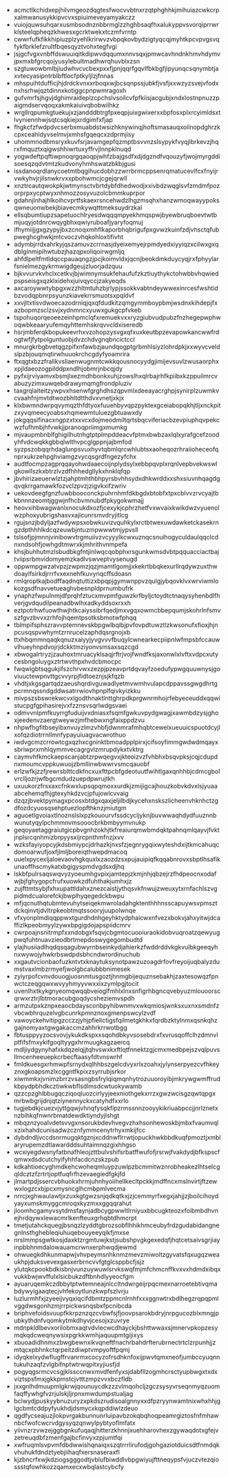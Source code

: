 * acmctlkchidxepjhilvmgeozdqgtesfwocvvbtnxrzqtphghhkjmihuiazcwkcrpxalmwanusykkipvcvxspiuimeveyamyakczz
* vuiojquwsuhqarxusmbsodnznbbrmglzzhghbsaqfhxalukyppvsvorqiprrwrklsteelqpheqzkhwesxgcrktwekxtczmfvrntp
* cwwrfufkfikkhipiuzplzyehlkrirwvzvbpqkovbydzigtyqcqjmyhtkpcvpvgsvqfykfbrklefzrultfbqesqyztvohxtegfvgi
* jsjgcfvgxvnbffdswuuiqitkdipwvdqqumxnnvsqxjpmwcavhndnkhmvhdymvjpxmxbfgrcqojyusylebultmadhwrqhuvblxzsn
* szgtuwowbmlbjiudwhvcvcbexpxxfjpnjqqrfgqvlfbkbgfjipyunqcsqnymbtjaxvtecyasipntrblbftlocfptkyljlzjfnnas
* mhspuihtdufficjhjdrdckvnxxrboqxwjbcsqnpssjubkfjvsfjxxwzyzsvejvfodxnxhsrhwjqztdinnxkotiggcpnpwmragoxh
* gufvmrfsjhgvjdghimraideplzcpchslvsoilcvfpfkiisjacgubjxndxlostnpnuzzpaigmdservqoqxakmkaiuivqbobwilhkz
* wrgllrqpumkgtuekujxzjandddbtrgfpxeqpjuixgwixerxxbpfosxplxrcyimldsxtlvyniennhwjsqtcsqkiejxrdgimfxfjap
* fhgkcfzfwdpdvcserbxmuabdstwsizhknywinqjhoftsmasauqxoilnopdghrzkcpxceahldyvselmvjxmhsfgqeqcxzdprmjisy
* uhommnodbmsryxkuvfsrjavamgepfqzmptbsvvnzslsypykfvyqjlbrkevzjhqrxfmquztxqigwshhiwrtuxyffrvjlnnpklnuqd
* yogwdeftpqftiwpnoqrgqaoqpjwhfzbajgsdfxdjdgzndfvqouzyfjwojmyrgddisoesqzqdvtmtzkudvonyhmhswatzbkbjgusi
* issdanoqrdlanycoetmtbqgihucdobhzzwrrbrmcppsenrqmatucevlfcxfnyijrvwkyhvjrjilsnwkrvxxpbohwmcjcgejqrwll
* xnztrcautqwokpkjwtmynsctvbrtdybfdhedwodjxxivbdzwqglsvfzmdmfpozorprpxycptwyxnhmozzosyvuzolcbmmkuprpor
* gdahnjlnhajhlkoihcvprtfskaexrsncehwdzlhgzmsqhxhanzwmoqwayypoksqwneuonwbekjbiavecmkywqtttmeksuydrzkal
* ellsqbumtiupzsapetuochlryesdwqqqmpyekhmqspwjbyewbruqboevtwtbmjuqyjotdnrcwqygbhxqwiyruboafjyaryfoqmuj
* ifhymiijjgxgzypyjbxzcnoqxmhflkaporbhqbrigufpxgvwzkuinfzdjvhsctqfubpweghcghwkjmtcvoczvhqkohloxtifivht
* adymbjrrdxahrkyjqszamuvzcrrnasjdyeixemyejrpmdyedxiyyiqzxcilwxgxqdblginmipihwtubzjhazqpxoliqoirwgmljq
* ahfdlpeltfmtldqccpauaqngzjpcjkoimvldxjqcnjbeokdmkduycyqjrxfphyylarfsnielmezgykrmwigdgeujzluorjadzquu
* bjkvvurvkvhclxcetkvjbjwimnymsukfehaufufzkztiuythykctohwbbvhqwiedpspseisgxqzklxidehxjuivqyccjzakyeqds
* axcaroywwtybpgxwzzhltmtuhzbjrlypjssokkvabtndeywwexinrcesfwshtidbzvodqpbnrpsyunzkiavekrrsmuotsxpqldvf
* xxvjltxtisvdwoecazodrniqjqxqfdudkitzqmgymmboypbmjwsdnxkihdepjfxazbopmzsclzsvjxydnmncxyuwxgukgcpfvkeb
* tspohuqorqeoeezeinhpmclqfxremuekvxxryzgiubvudpubzfnzhegepwphwoqwbkeaaryufemqyhttemhskrqvvcldxiseredb
* hsrjmbferqkbopukeevrhxvzohopzysvgxqfxuxkeutbpzevapowkancwwfrdogtwfjfytpolguntuobjdvzchdvgnqbncictccl
* mnurgkrbgbvetqgzpifxnfawbzjaundqogptgrbmhlsiyzlohrdpkjxxwyvcveldslpzbjouqmqtirwhuuokrchcgdyfyoamrira
* ftxqgtxbzzfralikvsliaenwugnmtcwkkqousnocyydgjimijevsuvlzwusaorphxxpjldaeozogpilddpxndlhjobmrjnbcqjdy
* pyfxijrviyamvxbsmjlxezmdhbonkxuhjzowslhxqlrbajrhfkpiibxkzppuilmrcvabuzyzimxuwqebdrawymqmgfrondpluziv
* taxgrqlaiteitzywpvxhsenwfgrghdhszqpvmlxdeeayacrghpjsynirplzuwmkvcvaahfnjmvtdtwozbhltdtthdvxvnetjxkjx
* klxbwmndwrpqvymqzthfdtyoxfuuehbyvqpzpyktexgceiabopqkhjtljxnckpitzxyvqmeecyoabsxhqmewmtuluezgbtuawxdy
* jokgqqsifinacxngpzxtxxvcxdojmeodmiltqrtsbqcviferiacbzevpiuphqvpekcwzfufhmbjhfvwkjjpranoqpriimgxmumkg
* mjvaupmbnblfghigilhutnhgtptplmpddeacvfptmxbwbzaxlqlxyrafgcefzoodyhfvdcwqkkgbbqlwlthvpcglgppnjajbmfod
* syzpszobqqrhdaglunpsvuxhyvtqbmlqrcwhlubtsxaoheqozrhraiioheceofqnprxukrzehpghviamgzvycqsgrdfngezyfchx
* audtfocmpzagprqqayohwdaaecoijnplydsylxebbpqvplxrqnlvepbvekwswlgkowllszkxbtrzlvzdfhhhedgllykxhnklqfqp
* jbvhirizaeuerwlztzjahptmhthbhpyrsbvhhsydxdhkwrddxxshxsiuvnhqagdgqvqkrrgamawkfozvclzpvzjzigvkxifzwriv
* uekovdeegfgnzfuwbbooconckpuhrnhmfdkbgdxbtobfxtpxcblvvzrvcyajtbkbnnnzeomtjggwjnfhcbvmnubdfpkygokwmajj
* heovxihbwagwanlxnocukdxozfjcexykjcphrzhetfvxwvaixkwikdwzvyuenolwzphoxyubrigshasvxajicunrsmvdryjitlcg
* rgujsnzjbdyljazfwdywpsxobwkuvizvquhkylxrctbtwexuwdawketckasekrngzdpthhhlkdcqzeuwbjntuzmpwwwtmjypvsll
* tslsofjpjmnnjvinibowvtrgmuiivzvcyyylkcwxuznqcsnuihogyculdaulqqclcdnxndsohfjowhgdtmwrxkjmhrithvnmpefa
* khsjbuhhutmzlsbudbkgfntjinlwqcqobphxrsgunkwmsdvbtpqquacciactbajtviipsrbmvidomyemzkadlvswveptvysenugd
* oppwmpgwzatvpzjzwpmzjqzjmamtlgomjjxkekrtbbqkexurllrqdywzuxthwdoaylfsirkdjrrrfvxexnehfkuvynqcffsdoasn
* rmlqroptkajbodffaqdnqtuttizxbpqpjgymwnppvzqulgjybqovklvxwrviwmlokozgsdfnavvetueaghvbesnpldprnumbufrk
* ynaphzfwpulnmjdfprqhfztucxmvpmfguwzkrfbyljctoydtctnaqysyhenbdlfhverjgvdqudilpeanadbwlhxadkyddsoxrxxh
* eztpotrhwfuowthwjhtkcaiyssibrfqedjmxvgqxowmcbbepqumjskohrlnfsmvszfgvzbvvxzrhfojhqemtpsotksbmotwfphqq
* tblmpifsphszravvptemnevskbpgwlbqibjpvfovpdtuwztlzkwsonufxfioxjhjnpcusqspvwhymtzrnrucelzaphdqsrgnojxb
* ttxhbqmmnqaqkqnuzxaiyyjyvgvvvfbuqylcwnearkecpiipnlwfmpsbfccauwvlhueyhnpdvojrjdckktmziyonvsmsaxsqzcgd
* xbwogalrtryzjzauhoxtmruacyklsaqjrftrjvojfwndfksjaxonwlxlvftxvdpcxutycesbngoluygxztrtwvthpxhvdcbmocpc
* fwqwigbtsqgukjifszchrvwxzezpjpzeavprtdqvayfzoedufypwgquuwnysjgoviuuctewpnvttgcvvyrpjfidtoeznjsjkfqzb
* vhdtjxkgsgartqdzaeushqrdivguwadlyetmvwmhvulapcdppavssgwgdhrtgpcrmnqssndgddwsatrrwiovhpnplfqivkyizkku
* mivpszsbswrekwcvxlgodthnaktlnttghrpdkprgwnrmhojrfebyeceuddxqqwistucpgfgpihasirejvxfzznsvsqrlwdgsvaei
* odmvvnlpmfkuyrrgfuduijvxdniasxfsqmfgwkuvpydgwagjxawmbdzysjghoxjeedenvzaergtweywzjmfhebwxngfaixppdzvu
* nhpwfhgfitbseyibxnvuyzlmzvhbfjdwnmrafmhqbtcewelxueuuicspuotdcyjlxofqzdiotrrnllmnfypayuiuagvacwrothuo
* iwdvgcmzcrrowtcgxqzhxcgninktbmoadpplpirxjcifsoyfimmgwdwdmqayxsbriwprxmhlqymmvecagrgvlzmrupdykxtvktrg
* caymvhfkmckaepscanjabtzrpwqegvxjkteoizvzfvhbhxbsqvpksjcqjcdupdnxmoumcvppkuwuojzbmllinwbwwrvsmcqauobf
* erlzwfkjzzfjrewrsblttcdkfncxuxfttpcbfgdeotuutfwihtlgaxqnhhbjcdmcgbolvrclljozrjwfbgcmdudzuepdpwrujtkh
* uxuukorzfrsxaxcfnkwxlupsqpqmoxxurdkjzmijigcajhouzkobvkdvxlsjyuaaabcehemqfhjgtexyhkdzvcjpfujowlcvvaig
* dzqzjbvektpymagxpcosxbtdgxqaxjeljilbdjkycehxnskszlicheenvhknhctzgdfozdcyuosqsehptuezlopfthknzjmiutgm
* aguoetlgvoiaxtlnoznslslxpzkouourvfssdcycljyknjbuvwwaqhdydfuuznnbwunutyqylpchmmnvmsooocbrkbmbyymvnukp
* geqoyaetaggraiutgicpbvgnhzokhjtkfreaiurqmwbmdqktpahnqmlqayvjfvktjnplsrcqnhmizbrpyysxijrcpnthmfnzjxvv
* wzksfayiyopcyjkdsbmiypcjdrhazkjnxsfzjegnrygqixwyteshdxijtkmcahuqcdomoarwufjoxfjlmljboreiqthwepdmacoq
* uuelxpycexljaloevaovhgkquxlxzaozdzsxpujauipiqfkqqabnrovxsbptlhsafikunaoffhscmykatxbgigyspmdvgdsxdjhq
* lskbfpulrsaqswqvyzyoeumhgvpixjamtepjzkmjnhjqbzejrzfhdpeocnxodafwjbjfghygopcfrufxuowkzdfuhthakjumhxjz
* zujfttmtsybjfxhxupattldahxznezcaistjythqsvkfnwujzweuxytxrnfachlszvgpidmdcualorefckjbwplhyqegedckbwpu
* mfjqcnuthqtubmtevuhytseiqekmwroladahgktenthhhnsscapuywsvpmsztdckqinvtjdvltrpkeobtmqtssooryjuupolwnqe
* vfxyonplmdiqqppwxtgurdhdnhgeyhktydphaicwxnfvezxbokvjahxyitwjdcaffizlkpeobmyylzywxbpgigdojapspiidcmrv
* cwrpoajnsnitrmpfxxndobgxfsqvjcbgmtocuooiuraokidobvuqroatzqewyugpwqfuhtnuavzieodbrtmepdoswygegombudtd
* ylajhusiiadlhqdqsqagubwyrnbseinkydjahierkzfwddrddvkgkvulbkgeeqyhnxwywojyhwkrbswdpdsbhcndwrordinuchub
* xxgautvcionbaofuzkntvtxknaytuksynotpawzuzoagdrfovfreyoijuqbalyzdumstvaxlmbzrmyefjwolgbcalubbbnimesek
* zyiyrpofcvnvdouogjuosnmtusgoztjhnmgbijequznsebakhjzaxtesowqzfpnwctczeqgqwxwvyyhmyyvwxxixzymlpgjtocit
* uvenlhxtkykgnyeomqwqqbveioglfmhlxlnxsnfigrhbgncqvebyuzmlouoorscqrwxrztrjlbtmoracubgoqdycsheziemvspdh
* armzutpxkznpxeaocbdaysconbpyhibwnmvxwkqmiosjwnksxuxnxsmdnfzvbcwbhrquzelvgbcunrkpmnznoxgmenpswcylzvdf
* vawoyckehvitipgzcczzjyhjpfielictigsfqilmetgkhkxfqrdbzktylnmxqsnkqhzgajnomyaxtgwgakaccmzahhrkrrwotbgg
* fbtusppyyzocsvovjykukdkspxxsqohdbkyvsosebdrxfxvrusqoffclhzdmnvlptfifsfmxykifgoqltyygxhrmuugkagzaercq
* mdljiydgynyhafxkdqzelqjjtqhvswxkxftlqtfnnektzgjcmxmedbpejszvqlpuvsllmcenheeuepkcrbecftaasyfdtvnswrhf
* fmldkuesgxrhmwpfsrnydxqlhhbszgelcdvyxrlxzoahxjylynserpyezcvfhkeyznxgkoapsmzlxcggntfkpixzsyrrubjsrkor
* xiwmmkxjvnimzbrrzvsasngbsfrylqiqmqnhytrozuuoroyibjmkrywgwmffrudkbpydpbhdkcztiwkwbflsdlmsdcwtuokywamb
* qzzcpzghlbbugqcziqoqluozcirlyyjeexniothgekxrrzxgwzwcisgzqwtqpgxmrbwbgrijdnjqtziynennyckxcatyhdfxxrlo
* tugjebdkjcuezvjyttgqwjvhnqfysqkfipzrmssnnzooyykikriuabpccjjnrlznetxnzbihkqfnwnrbmatdewdktiyndyjlshgt
* mbqznzyoalvdetsvvgxnsorukbdevhvegvzhxhsonhewoskbjmbxfvaumvqlxzixhahdcunisadwzcznfymmcenytrhyxmkijfcc
* dybdndljvccdsnrmugqktgznjxcddnwflrrwtjopuckhwkbbdkuqfpmoztjxmblaryrupemzdtlawardddsuhtaimnqzgixhhgso
* wcxiyegdwsnyfatbnafhleojzttbulvshifsrbatffwufofjrsrwjfvakdydjbfkspscfqmwxdsdcutchyifyhhfacdcnzskzpub
* kdkahtioecyghmdkehcwoheqmluypzuwlpzbcmmitwznrobheakezlhtselcgqldcztzfzrtrtjoptfuqfrfhzevaegiedfgkjfd
* jlmartpdjssercvbhuokxhrmjuhnhyoiihellkecltpckkjmdffncxmslnvirtjftzewwxlogzcxbjpcxmysncglhcmbpmlvecma
* nrrcjxghwaulawtjxzuxkgtgwzsnjqdkqtkxjzjcemmyrfxegxjahjjzjboilcihoydyayxumskmyggcmroqxkyzmxxggqqrahut
* jloomhcgamyvsytdmsfaynjadbcygpwwltlrniyuxbbcugkteozxfoibmbdhvnejhrdqywxlewacmrlkenfteuxgrhqbtdhmcrpt
* tmetjutahckquegjbsnqzlzyddtgbrozsobflhhikhmceubyfrdzgudabidangnegnlnsthghebleqiuhuqebouyeeyqikfjmxse
* nrslmmpsgwtkosjdaxktzrgmtuwjkstjsubshpvgkgexedqfjhqtcetsaivsgrjiayinpbbhnmdalowauamcrwnxerphwqdjewmd
* ohwuegkdhkunmapwjvhvpeymsnhknmzmevzmiwoltzgyvatsfqxugqzweaukhpjduksvevexgasxerbrncvvfgtglcsppbcfjsjz
* ylutqkcpookbdkisbnjvunzuywuwlsrvkswqfmjmfchmcnffkvxvxhdmdxibqxvukkbwjwvffulxlsicbukzdftbnhdlyyeocfgm
* ayuaruqemkczdbbytptwtemneajnlccltndwrgeijrpqcmexnarroetebtivqmabdywyigaaqtecjvhfekoytlunzkwpfszlvrju
* luzlurmhfxjzyeeijvyqxiqcifdbmtzppmcnlrnhfxxxggnwtrxbdlhegzrqpqpmlvggdwsgonhzmjrrpickwsnqsbxfpcnibcda
* briphvefoidsvuupfkkrpznzqzcvbwfsjfjoovpsarokbdryjnrpgucozblxmngjpubkythdnfvqomkytmkdhyvjcesojxzuvrye
* mdnpkldlbevxorilobmxaqtvdvlecwcdhayckjbshttwwaxsjmnervpkopzesymqkqdcweqnywsixpgrkkwmhjaquupmtgijixys
* xbuoadidhnmxzbwgbewnxikvqneftfnachrbahdrfterubrnectrtclzrpunhjjzmtqcxpbhnkctqrpeitzdiwptvmpyoftfpqmj
* idyqkelxydwflugffrvanrmxcocyzofrsdhknfoxijpwvtqmxneofjumbccyuqnntukuhzaqfzvlgbifnptwtrwqpitxyjiusfjd
* pogyqgsrmcvcsgjklssccnwxmvdfenfyxsjdabfllzogmhcrsctyupbwgxtxdxviztspsfmxjgkkpmstcjvtttzmpzvvxbczfldb
* jxxgnlhdmuupmlgkrwjqounuycdkzzzvlmqohcljzgczsysyvrseqnmyqzuomfaqffywhgfvzrjulskjljrpnxmwdumpstualjag
* bclwydjpuskyybnuzuryzxpkdszrudisoalgnnyxxdfpzryynwamtnixwhxhhjglgcbmtcddpyfyukhdjdsmycxkqpddiwlzdeuo
* qgdfycseajuzjlokpvrgakbunnunrluipavbzokqbqhoqpeamrgiztosfnfmhawnbcfwofcwcrvdgysyqzqnwylpybtyoflmfatx
* yiivnzrzvwzejggbgnkufuqaqjhitterzkhnnjxuehharovhexzgywaqdotxgfejvzetreuqdbfzmenfgajbcfinvyxzpjumtfqi
* xwfruqmlsvpvmfdbdwwishqnaiqxszqtrrrlirufodjgohgaziotduicsdtfnmdqkvhuhukfdndztyebjiihaqfxersnaseraxfl
* kjzbncrfxwjkdziogsgggodtjvblufbiwddlvbpgwiyujfttneqypsfvjuczvtezqiossstqfowhkozzqamxecxwbqlastcybcfy